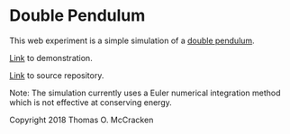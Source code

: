 # Double Pendulum

This web experiment is a simple simulation of a [double pendulum](https://en.wikipedia.org/wiki/Double_pendulum). 

[Link](https://tommccracken.github.io/DoublePendulum/) to demonstration.

[Link](https://github.com/tommccracken/DoublePendulum/)  to source repository.

Note: The simulation currently uses a Euler numerical integration method which is not effective at conserving energy. 

Copyright 2018 Thomas O. McCracken
